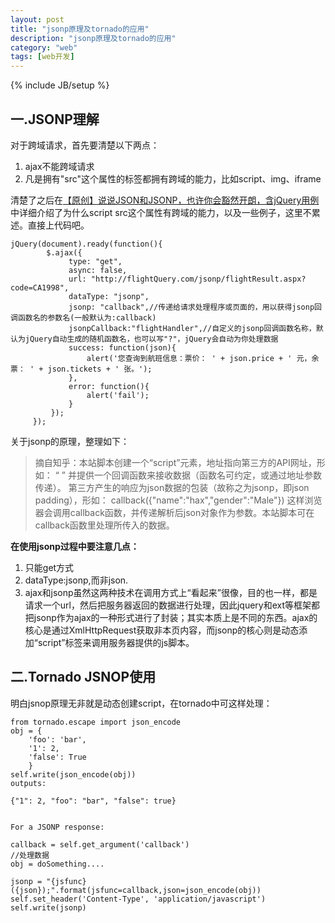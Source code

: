 ```yaml
---
layout: post
title: "jsonp原理及tornado的应用"
description: "jsonp原理及tornado的应用"
category: "web"
tags: [web开发]
---
```

{% include JB/setup %}
<h2>一.JSONP理解</h2>

<p>对于跨域请求，首先要清楚以下两点：</p>

<ol>
<li>ajax不能跨域请求</li>
<li>凡是拥有"src"这个属性的标签都拥有跨域的能力，比如script、img、iframe</li>
</ol>

<p>清楚了之后在<a href="http://www.cnblogs.com/dowinning/archive/2012/04/19/json-jsonp-jquery.html">【原创】说说JSON和JSONP，也许你会豁然开朗，含jQuery用例</a>中详细介绍了为什么script src这个属性有跨域的能力，以及一些例子，这里不累述。直接上代码吧。</p>

<pre><code>jQuery(document).ready(function(){ 
        $.ajax({
             type: "get",
             async: false,
             url: "http://flightQuery.com/jsonp/flightResult.aspx?code=CA1998",
             dataType: "jsonp",
             jsonp: "callback",//传递给请求处理程序或页面的，用以获得jsonp回调函数名的参数名(一般默认为:callback)
             jsonpCallback:"flightHandler",//自定义的jsonp回调函数名称，默认为jQuery自动生成的随机函数名，也可以写"?"，jQuery会自动为你处理数据
             success: function(json){
                 alert('您查询到航班信息：票价： ' + json.price + ' 元，余票： ' + json.tickets + ' 张。');
             },
             error: function(){
                 alert('fail');
             }
         });
     });
</code></pre>

<p>关于jsonp的原理，整理如下：</p>

<blockquote>
  <p>摘自知乎：本站脚本创建一个“script”元素，地址指向第三方的API网址，形如： 
  “<script src="http://www.example.net/api?param1=1&param2=2"></script> ”
  并提供一个回调函数来接收数据（函数名可约定，或通过地址参数传递）。 
  第三方产生的响应为json数据的包装（故称之为jsonp，即json padding），形如： 
  callback({"name":"hax","gender":"Male"}) 
  这样浏览器会调用callback函数，并传递解析后json对象作为参数。本站脚本可在callback函数里处理所传入的数据。</p>
</blockquote>

<p><strong>在使用jsonp过程中要注意几点：</strong></p>

<ol>
<li>只能get方式</li>
<li>dataType:jsonp,而非json.</li>
<li>ajax和jsonp虽然这两种技术在调用方式上“看起来”很像，目的也一样，都是请求一个url，然后把服务器返回的数据进行处理，因此jquery和ext等框架都把jsonp作为ajax的一种形式进行了封装；其实本质上是不同的东西。ajax的核心是通过XmlHttpRequest获取非本页内容，而jsonp的核心则是动态添加“script”标签来调用服务器提供的js脚本。</li>
</ol>

<h2>二.Tornado JSNOP使用</h2>

<p>明白jsnop原理无非就是动态创建script，在tornado中可这样处理：</p>

<pre><code>from tornado.escape import json_encode
obj = { 
    'foo': 'bar',
    '1': 2,
    'false': True 
    }
self.write(json_encode(obj))
outputs:

{"1": 2, "foo": "bar", "false": true}


For a JSONP response:

callback = self.get_argument('callback')
//处理数据
obj = doSomething.... 

jsonp = "{jsfunc}({json});".format(jsfunc=callback,json=json_encode(obj))
self.set_header('Content-Type', 'application/javascript')
self.write(jsonp)
</code></pre>
